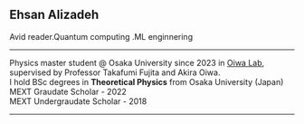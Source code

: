 ## Ehsan Alizadeh
Avid reader.Quantum computing .ML enginnering
_________________

Physics master student @ Osaka University since 2023 in [Oiwa Lab](https://www.sanken.osaka-u.ac.jp/labs/qse/indexEN.html), supervised by Professor Takafumi Fujita and Akira Oiwa. </br>
I hold BSc degrees in **Theoretical Physics** from Osaka University (Japan) </br>
MEXT Graudate Scholar - 2022 </br> 
MEXT Undergraudate Scholar - 2018 </br> 
_________________

